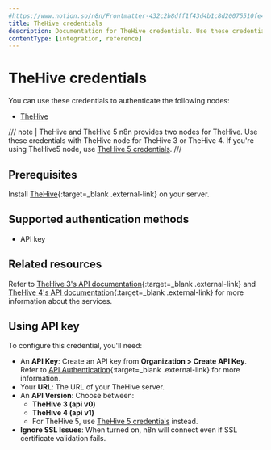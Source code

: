 ```yaml
---
#https://www.notion.so/n8n/Frontmatter-432c2b8dff1f43d4b1c8d20075510fe4
title: TheHive credentials
description: Documentation for TheHive credentials. Use these credentials to authenticate TheHive in n8n, a workflow automation platform.
contentType: [integration, reference]
---
```


# TheHive credentials

You can use these credentials to authenticate the following nodes:

- [TheHive](/integrations/builtin/app-nodes/n8n-nodes-base.thehive.md)

/// note | TheHive and TheHive 5
n8n provides two nodes for TheHive. Use these credentials with TheHive node for TheHive 3 or TheHive 4. If you're using TheHive5 node, use [TheHive 5 credentials](/integrations/builtin/credentials/thehive5.md).
///

## Prerequisites

Install [TheHive](https://github.com/TheHive-Project/TheHiveDocs/blob/master/installation/install-guide.md){:target=_blank .external-link} on your server.

## Supported authentication methods

- API key

## Related resources

Refer to [TheHive 3's API documentation](https://docs.thehive-project.org/thehive/legacy/thehive3/api/){:target=_blank .external-link} and [TheHive 4's API documentation](https://docs.thehive-project.org/thehive/){:target=_blank .external-link} for more information about the services.

## Using API key

To configure this credential, you'll need:

- An **API Key**: Create an API key from **Organization > Create API Key**. Refer to [API Authentication](https://docs.thehive-project.org/thehive/legacy/thehive3/api/authentication/){:target=_blank .external-link} for more information.
- Your **URL**: The URL of your TheHive server.
- An **API Version**: Choose between:
    - **TheHive 3 (api v0)**
    - **TheHive 4 (api v1)**
    - For TheHive 5, use [TheHive 5 credentials](/integrations/builtin/credentials/thehive5.md) instead.
- **Ignore SSL Issues**: When turned on, n8n will connect even if SSL certificate validation fails.

